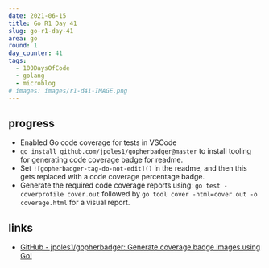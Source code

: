 ```yaml
---
date: 2021-06-15
title: Go R1 Day 41
slug: go-r1-day-41
area: go
round: 1
day_counter: 41
tags:
  - 100DaysOfCode
  - golang
  - microblog
# images: images/r1-d41-IMAGE.png
---
```


## progress

- Enabled Go code coverage for tests in VSCode
- `go install github.com/jpoles1/gopherbadger@master` to install tooling for generating code coverage badge for readme.
- Set `![gopherbadger-tag-do-not-edit]()` in the readme, and then this gets replaced with a code coverage percentage badge.
- Generate the required code coverage reports using: `go test -coverprofile cover.out` followed by `go tool cover -html=cover.out -o coverage.html` for a visual report.

## links

- [GitHub - jpoles1/gopherbadger: Generate coverage badge images using Go!](https://github.com/jpoles1/gopherbadger)
